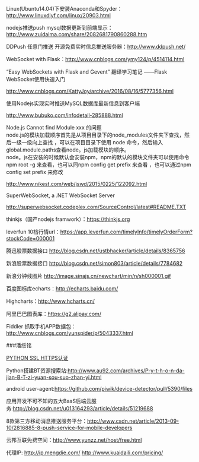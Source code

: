 Linux(Ubuntu14.04)下安装Anaconda和Spyder：http://www.linuxdiyf.com/linux/20903.html

nodejs推送push mysql数据更新到前端显示：http://www.zuidaima.com/share/2082681790860288.htm

DDPush  任意门推送  开源免费实时信息推送服务器：http://www.ddpush.net/

WebSocket with Flask：http://www.cnblogs.com/ymy124/p/4514114.html

“Easy WebSockets with Flask and Gevent” 翻译学习笔记 ——Flask WebSocket使用快速入门

http://www.cnblogs.com/KattyJoy/archive/2016/08/16/5777356.html

使用Nodejs实现实时推送MySQL数据库最新信息到客户端

http://www.bubuko.com/infodetail-285888.html

Node.js Cannot find Module xxx 的问题
<br>node.js的模块加载顺序首先是从项目目录下的node_modules文件夹下查找，然后一级一级向上查找 ，可以在项目目录下使用 node 命令，然后输入 global.module.paths查看node。js加载模块的顺序。
<br>node。js在安装的时候默认会安装npm，npm的默认的模块文件夹可以使用命令 npm root -g 来查看，也可以同npm config get prefix 来查看 ，也可以通过npm config set prefix 来修改

http://www.nikest.com/web/jswd/2015/0225/122092.html

SuperWebSocket, a .NET WebSocket Server

http://superwebsocket.codeplex.com/SourceControl/latest#README.TXT

thinkjs（国产nodejs framwork）：https://thinkjs.org

leverfun 10档行情url：https://app.leverfun.com/timelyInfo/timelyOrderForm?stockCode=000001

腾迅股票数据接口 http://blog.csdn.net/ustbhacker/article/details/8365756

新浪股票数据接口 http://blog.csdn.net/simon803/article/details/7784682

新浪分钟线图片 http://image.sinajs.cn/newchart/min/n/sh000001.gif

百度图标库echarts：http://echarts.baidu.com/

Highcharts：http://www.hcharts.cn/

阿里巴巴图表库：https://g2.alipay.com/

Fiddler 抓取手机APP数据包：http://www.cnblogs.com/yunspider/p/5043337.html

###潘绥铭

[PYTHON SSL HTTPS认证](https://urllib3.readthedocs.io/en/latest/user-guide.html#ssl)

Python搭建BT资源搜索站:http://www.au92.com/archives/P-y-t-h-o-n-da-jian-B-T-zi-yuan-sou-suo-zhan-yi.html

android user-agent:https://github.com/piwik/device-detector/pull/5390/files

 应用开发不可不知的五大BaaS后端云服务:http://blog.csdn.net/u013164293/article/details/51219688
 
 8款第三方移动消息推送服务平台：http://www.csdn.net/article/2013-09-10/2816885-8-push-service-for-mobile-developers

云邦互联免费空间：http://www.yunzz.net/host/free.html

代理IP: http://ip.mengdie.com/
http://www.kuaidaili.com/pricing/
